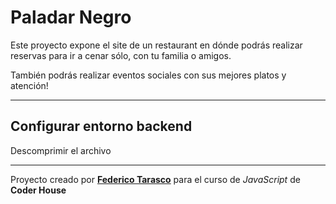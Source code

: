 # Paladar Negro

Este proyecto expone el site de un restaurant en dónde podrás realizar reservas para ir a cenar sólo, con tu familia o amigos.

También podrás realizar eventos sociales con sus mejores platos y atención!

---

## Configurar entorno backend

Descomprimir el archivo 

---

Proyecto creado por [**Federico Tarasco**](mailto:federico.tarasco@gmail.com) para el curso de *JavaScript* de **Coder House**